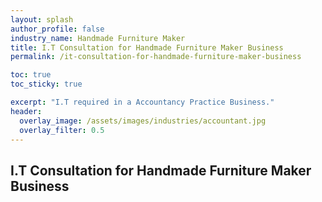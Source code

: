 ```yaml
---
layout: splash 
author_profile: false 
industry_name: Handmade Furniture Maker
title: I.T Consultation for Handmade Furniture Maker Business
permalink: /it-consultation-for-handmade-furniture-maker-business

toc: true
toc_sticky: true

excerpt: "I.T required in a Accountancy Practice Business."
header:
  overlay_image: /assets/images/industries/accountant.jpg
  overlay_filter: 0.5 
---
```


## I.T Consultation for Handmade Furniture Maker Business
